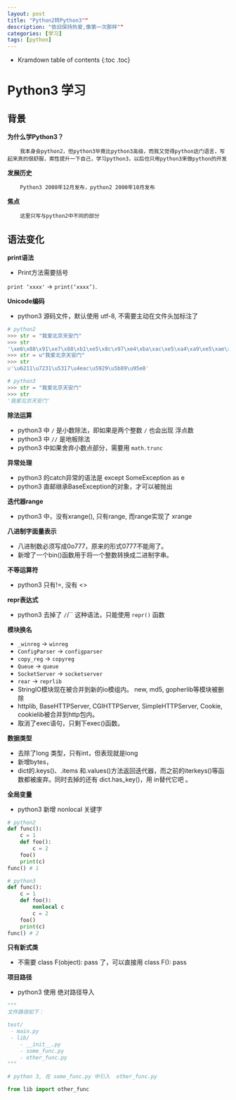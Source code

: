 ```yaml
---
layout: post
title: "Python2转Python3""
description: "依旧保持热爱,像第一次那样""
categories: [学习]
tags: [python]
---
```


* Kramdown table of contents
{:toc .toc}

# Python3 学习

## 背景

**为什么学Python3？**

        我本身会python2，但python3毕竟比python3高级，而我又觉得python这门语言，写起来真的很舒服，索性提升一下自己，学习python3，以后也只用python3来做python的开发

**发展历史**

        Python3 2008年12月发布，python2 2000年10月发布

**焦点**

        这里只写与python2中不同的部分

## 语法变化
**print语法** 

*  Print方法需要括号

`print ‘xxxx'`   -> `print(‘xxxx’)`.   

**Unicode编码**

* python3 源码文件，默认使用 utf-8, 不需要主动在文件头加标注了

```python
# python2
>>> str = "我爱北京天安门"
>>> str
'\xe6\x88\x91\xe7\x88\xb1\xe5\x8c\x97\xe4\xba\xac\xe5\xa4\xa9\xe5\xae\x89\xe9\x97\xa8'
>>> str = u"我爱北京天安门"
>>> str
u'\u6211\u7231\u5317\u4eac\u5929\u5b89\u95e8'

# python3
>>> str = "我爱北京天安门"
>>> str
'我爱北京天安门'

```

**除法运算**

* python3 中 `/` 是小数除法，即如果是两个整数 `/` 也会出现 浮点数
* python3 中 `//` 是地板除法
* python3 中如果舍弃小数点部分，需要用 `math.trunc` 

**异常处理**

* python3 的catch异常的语法是 except SomeException as e
* python3 直邮继承BaseException的对象，才可以被抛出

**迭代器range**

* python3 中，没有xrange(), 只有range, 而range实现了 xrange

**八进制字面量表示**

* 八进制数必须写成0o777，原来的形式0777不能用了。
* 新增了一个bin()函数用于将一个整数转换成二进制字串。

**不等运算符**

* python3 只有!=, 没有 <>

**repr表达式**

* python3 去掉了 `/`/``  这种语法，只能使用 `repr()` 函数

**模块换名**

* `_winreg` -> `winreg` 
* `ConfigParser`  -> `configparser` 
* `copy_reg` -> `copyreg` 
* `Queue` -> `queue` 
* `SocketServer` -> `socketserver` 
* `rear` -> `reprlib`
* StringIO模块现在被合并到新的io模组内。 new, md5, gopherlib等模块被删除
* httplib, BaseHTTPServer, CGIHTTPServer, SimpleHTTPServer, Cookie, cookielib被合并到http包内。
* 取消了exec语句，只剩下exec()函数。

**数据类型**

* 去除了long 类型，只有int，但表现就是long
* 新增bytes，
* dict的.keys()、.items 和.values()方法返回迭代器，而之前的iterkeys()等函数都被废弃。同时去掉的还有 dict.has_key()，用 in替代它吧 。

**全局变量**

* python3 新增 nonlocal 关键字

```python
# python2
def func():
	c = 1
	def foo():
		c = 2
	foo()
	print(c)
func() # 1

# python3
def func():
	c = 1
	def foo():
		nonlocal c
		c = 2
	foo()
	print(c)
func() # 2

```


**只有新式类**

* 不需要 class F(object): pass 了，可以直接用 class F(): pass

**项目路径**

* python3 使用 绝对路径导入

```python
"""
文件路径如下：

test/
 - main.py
 - lib/
    - __init__.py
    - some_func.py
    - other_func.py
"""

# python 3, 在 some_func.py 中引入  other_func.py

from lib import other_func
```
